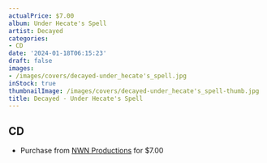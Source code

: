 ```yaml
---
actualPrice: $7.00
album: Under Hecate's Spell
artist: Decayed
categories:
- CD
date: '2024-01-18T06:15:23'
draft: false
images:
- /images/covers/decayed-under_hecate's_spell.jpg
inStock: true
thumbnailImage: /images/covers/decayed-under_hecate's_spell-thumb.jpg
title: Decayed - Under Hecate's Spell
---
```


## CD
* Purchase from [NWN Productions](http://shop.nwnprod.com/index.php?route=product/product&path=93&product_id=45633&sort=pd.name&order=ASC) for $7.00
